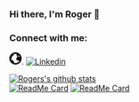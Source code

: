 ### Hi there, I'm Roger 👋

### Connect with me:
<p>
  <a href="https://rogerwelin.github.io"><img src="https://raw.githubusercontent.com/iconic/open-iconic/master/svg/globe.svg" width="22px" alt="Website"></a>.     
  <a href="www.linkedin.com/in/rogerwelin"><img src="https://cdn.jsdelivr.net/npm/simple-icons@v3/icons/linkedin.svg" width="22px" alt="Linkedin"></a>
</p>


[![Rogers's github stats](https://github-readme-stats.vercel.app/api?username=rogerwelin&show_icons=true&theme=dracula)](https://github.com/anuraghazra/github-readme-stats)
<br>
[![ReadMe Card](https://github-readme-stats.vercel.app/api/pin/?username=rogerwelin&repo=cassowary&theme=dracula)](https://github.com/anuraghazra/github-readme-stats)
[![ReadMe Card](https://github-readme-stats.vercel.app/api/pin/?username=rogerwelin&repo=rogerwelin.github.io&theme=dracula)](https://github.com/anuraghazra/github-readme-stats)



<!--
**rogerwelin/rogerwelin** is a ✨ _special_ ✨ repository because its `README.md` (this file) appears on your GitHub profile.

Here are some ideas to get you started:

- 🔭 I’m currently working on ...
- 🌱 I’m currently learning ...
- 👯 I’m looking to collaborate on ...
- 🤔 I’m looking for help with ...
- 💬 Ask me about ...
- 📫 How to reach me: ...
- 😄 Pronouns: ...
- ⚡ Fun fact: ...
-->
